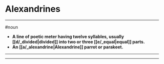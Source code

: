# Alexandrines
---
#noun
- **A line of poetic meter having twelve syllables, usually [[d/_divided|divided]] into two or three [[e/_equal|equal]] parts.**
- **An [[a/_alexandrine|Alexandrine]] parrot or parakeet.**
---
---
